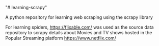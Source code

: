 "# learning-scrapy"

A python repository for learning web scraping using the scrapy library

For learning spiders, https://flixable.com/ was used as the source data repository to scrapy details about Movies and TV shows hosted in the Popular Streaming platform https://www.netflix.com/
